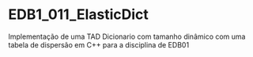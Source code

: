 # EDB1_011_ElasticDict
Implementação de uma TAD Dicionario com tamanho dinâmico com uma tabela de dispersão em C++ para a disciplina de EDB01